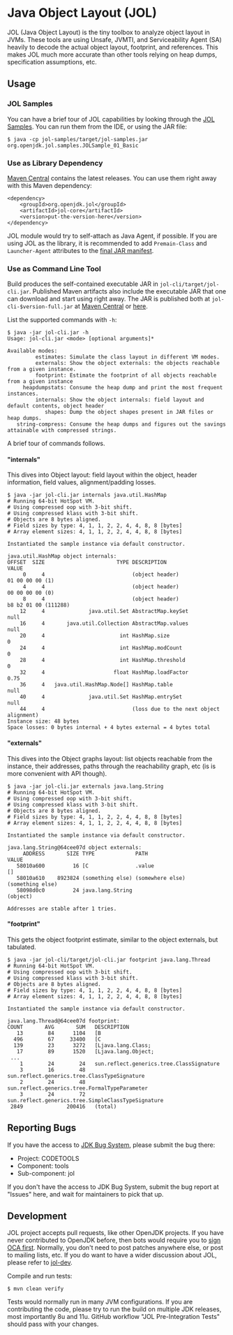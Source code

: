 # Java Object Layout (JOL)

JOL (Java Object Layout) is the tiny toolbox to analyze object layout
in JVMs. These tools are using Unsafe, JVMTI, and Serviceability Agent (SA)
heavily to decode the actual object layout, footprint, and references.
This makes JOL much more accurate than other tools relying on heap dumps,
specification assumptions, etc.

## Usage

### JOL Samples

You can have a brief tour of JOL capabilities by looking through the [JOL Samples](https://github.com/openjdk/jol/tree/master/jol-samples/src/main/java/org/openjdk/jol/samples). You can run them from the IDE, or using the JAR file:

    $ java -cp jol-samples/target/jol-samples.jar org.openjdk.jol.samples.JOLSample_01_Basic

### Use as Library Dependency

[Maven Central](https://repo.maven.apache.org/maven2/org/openjdk/jol/jol-core/)
contains the latest releases. You can use them right away with this Maven dependency:

    <dependency>
        <groupId>org.openjdk.jol</groupId>
        <artifactId>jol-core</artifactId>
        <version>put-the-version-here</version>
    </dependency>

JOL module would try to self-attach as Java Agent, if possible. If you are using JOL as the library,
it is recommended to add `Premain-Class` and `Launcher-Agent` attributes to the
[final JAR manifest](https://github.com/openjdk/jol/blob/a549b7410045167238716677dac3de221951da2d/jol-samples/pom.xml#L132-L133).

### Use as Command Line Tool

Build produces the self-contained executable JAR in `jol-cli/target/jol-cli.jar`.
Published Maven artifacts also include the executable JAR that one can download
and start using right away. The JAR is published both at
`jol-cli-$version-full.jar` at [Maven Central](https://repo.maven.apache.org/maven2/org/openjdk/jol/jol-cli/) or [here](https://builds.shipilev.net/jol/).

List the supported commands with `-h`:

    $ java -jar jol-cli.jar -h
    Usage: jol-cli.jar <mode> [optional arguments]*

    Available modes:
             estimates: Simulate the class layout in different VM modes.
             externals: Show the object externals: the objects reachable from a given instance.
             footprint: Estimate the footprint of all objects reachable from a given instance
         heapdumpstats: Consume the heap dump and print the most frequent instances.
             internals: Show the object internals: field layout and default contents, object header
                shapes: Dump the object shapes present in JAR files or heap dumps.
       string-compress: Consume the heap dumps and figures out the savings attainable with compressed strings.

A brief tour of commands follows.

#### "internals"

This dives into Object layout: field layout within the object, header information, field values, alignment/padding losses.

    $ java -jar jol-cli.jar internals java.util.HashMap
    # Running 64-bit HotSpot VM.
    # Using compressed oop with 3-bit shift.
    # Using compressed klass with 3-bit shift.
    # Objects are 8 bytes aligned.
    # Field sizes by type: 4, 1, 1, 2, 2, 4, 4, 8, 8 [bytes]
    # Array element sizes: 4, 1, 1, 2, 2, 4, 4, 8, 8 [bytes]

    Instantiated the sample instance via default constructor.

    java.util.HashMap object internals:
    OFFSET  SIZE                       TYPE DESCRIPTION                               VALUE
         0     4                            (object header)                           01 00 00 00 (1)
         4     4                            (object header)                           00 00 00 00 (0)
         8     4                            (object header)                           b8 b2 01 00 (111288)
        12     4              java.util.Set AbstractMap.keySet                        null
        16     4       java.util.Collection AbstractMap.values                        null
        20     4                        int HashMap.size                              0
        24     4                        int HashMap.modCount                          0
        28     4                        int HashMap.threshold                         0
        32     4                      float HashMap.loadFactor                        0.75
        36     4   java.util.HashMap.Node[] HashMap.table                             null
        40     4              java.util.Set HashMap.entrySet                          null
        44     4                            (loss due to the next object alignment)
    Instance size: 48 bytes
    Space losses: 0 bytes internal + 4 bytes external = 4 bytes total

#### "externals"

This dives into the Object graphs layout: list objects reachable from the instance,
their addresses, paths through the reachability graph, etc (is is more
convenient with API though).

    $ java -jar jol-cli.jar externals java.lang.String
    # Running 64-bit HotSpot VM.
    # Using compressed oop with 3-bit shift.
    # Using compressed klass with 3-bit shift.
    # Objects are 8 bytes aligned.
    # Field sizes by type: 4, 1, 1, 2, 2, 4, 4, 8, 8 [bytes]
    # Array element sizes: 4, 1, 1, 2, 2, 4, 4, 8, 8 [bytes]

    Instantiated the sample instance via default constructor.

    java.lang.String@64cee07d object externals:
         ADDRESS       SIZE TYPE             PATH                           VALUE
       58010a600         16 [C               .value                         []
       58010a610    8923824 (something else) (somewhere else)               (something else)
       58098d0c0         24 java.lang.String                                (object)

    Addresses are stable after 1 tries.

#### "footprint"

This gets the object footprint estimate, similar to the object externals, but tabulated.

    $ java -jar jol-cli/target/jol-cli.jar footprint java.lang.Thread
    # Running 64-bit HotSpot VM.
    # Using compressed oop with 3-bit shift.
    # Using compressed klass with 3-bit shift.
    # Objects are 8 bytes aligned.
    # Field sizes by type: 4, 1, 1, 2, 2, 4, 4, 8, 8 [bytes]
    # Array element sizes: 4, 1, 1, 2, 2, 4, 4, 8, 8 [bytes]

    Instantiated the sample instance via default constructor.

    java.lang.Thread@64cee07d footprint:
    COUNT       AVG       SUM   DESCRIPTION
       13        84      1104   [B
      496        67     33400   [C
      139        23      3272   [Ljava.lang.Class;
       17        89      1520   [Ljava.lang.Object;
     ...
        1        24        24   sun.reflect.generics.tree.ClassSignature
        3        16        48   sun.reflect.generics.tree.ClassTypeSignature
        2        24        48   sun.reflect.generics.tree.FormalTypeParameter
        3        24        72   sun.reflect.generics.tree.SimpleClassTypeSignature
     2849              200416   (total)

## Reporting Bugs

If you have the access to [JDK Bug System](https://bugs.openjdk.java.net/), please submit the bug there:
 * Project: CODETOOLS
 * Component: tools
 * Sub-component: jol

If you don't have the access to JDK Bug System, submit the bug report at "Issues" here, and wait for maintainers to pick that up.

## Development

JOL project accepts pull requests, like other OpenJDK projects.
If you have never contributed to OpenJDK before, then bots would require you to [sign OCA first](http://openjdk.java.net/contribute).
Normally, you don't need to post patches anywhere else, or post to mailing lists, etc.
If you do want to have a wider discussion about JOL, please refer to [jol-dev](https://mail.openjdk.java.net/mailman/listinfo/jol-dev).

Compile and run tests:

    $ mvn clean verify

Tests would normally run in many JVM configurations. If you are contributing the code,
please try to run the build on multiple JDK releases, most importantly 8u and 11u.
GitHub workflow "JOL Pre-Integration Tests" should pass with your changes.
